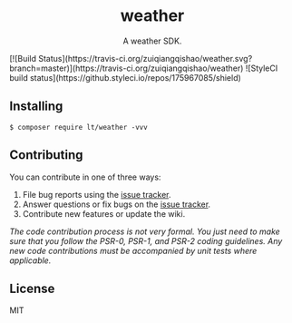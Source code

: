 
<h1 align="center"> weather </h1>

<p align="center"> A weather SDK.</p>
[![Build Status](https://travis-ci.org/zuiqiangqishao/weather.svg?branch=master)](https://travis-ci.org/zuiqiangqishao/weather)
![StyleCI build status](https://github.styleci.io/repos/175967085/shield) 


## Installing

```shell
$ composer require lt/weather -vvv
```

## Contributing

You can contribute in one of three ways:

1. File bug reports using the [issue tracker](https://github.com/lt/weather/issues).
2. Answer questions or fix bugs on the [issue tracker](https://github.com/lt/weather/issues).
3. Contribute new features or update the wiki.

_The code contribution process is not very formal. You just need to make sure that you follow the PSR-0, PSR-1, and PSR-2 coding guidelines. Any new code contributions must be accompanied by unit tests where applicable._

## License

MIT